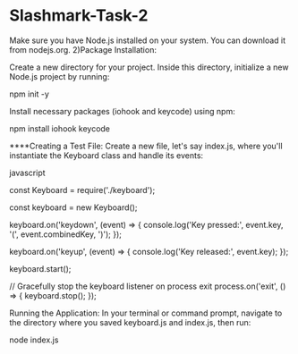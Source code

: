 # Slashmark-Task-2




Make sure you have Node.js installed on your system. You can download it from nodejs.org. 2)Package Installation:

Create a new directory for your project. Inside this directory, initialize a new Node.js project by running:

npm init -y

Install necessary packages (iohook and keycode) using npm:

npm install iohook keycode

****Creating a Test File: Create a new file, let's say index.js, where you'll instantiate the Keyboard class and handle its events:

javascript

const Keyboard = require('./keyboard');

const keyboard = new Keyboard();

keyboard.on('keydown', (event) => { console.log('Key pressed:', event.key, '(', event.combinedKey, ')'); });

keyboard.on('keyup', (event) => { console.log('Key released:', event.key); });

keyboard.start();

// Gracefully stop the keyboard listener on process exit process.on('exit', () => { keyboard.stop(); });

Running the Application: In your terminal or command prompt, navigate to the directory where you saved keyboard.js and index.js, then run:

node index.js
